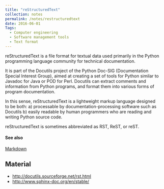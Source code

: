 ```yaml
---
title: "reStructuredText"
collection: notes
permalink: /notes/restructuredtext
date: 2016-06-01
Tags:
  - Computer engineering
  - Software management tools
  - Text format
---
```


reStructuredText is a file format for textual data used primarily in the Python programming language community for technical documentation.

It is part of the Docutils project of the Python Doc-SIG (Documentation Special Interest Group), aimed at creating a set of tools for Python similar to Javadoc for Java or POD for Perl. Docutils can extract comments and information from Python programs, and format them into various forms of program documentation.

In this sense, reStructuredText is a lightweight markup language designed to be both:
a) processable by documentation-processing software such as Docutils
b) easily readable by human programmers who are reading and writing Python source code.

reStructuredText is sometimes abbreviated as RST, ReST, or reST.


#### See also
[Markdown](/notes/markdown)


## Material
* http://docutils.sourceforge.net/rst.html
* http://www.sphinx-doc.org/en/stable/






